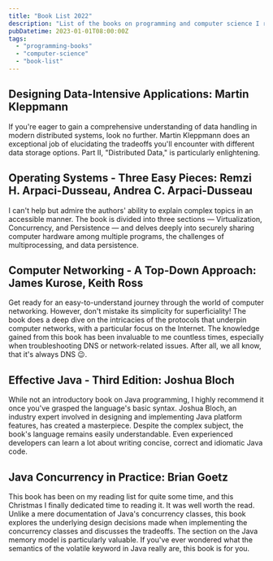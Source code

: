 ```yaml
---
title: "Book List 2022"
description: "List of the books on programming and computer science I read in 2022."
pubDatetime: 2023-01-01T08:00:00Z
tags:
  - "programming-books"
  - "computer-science"
  - "book-list"
---
```


## Designing Data-Intensive Applications: Martin Kleppmann

If you're eager to gain a comprehensive understanding of data handling in modern distributed systems, look no further.
Martin Kleppmann does an exceptional job of elucidating the tradeoffs you'll encounter with different data storage
options. Part II, "Distributed Data," is particularly enlightening.

## Operating Systems - Three Easy Pieces: Remzi H. Arpaci-Dusseau, Andrea C. Arpaci-Dusseau

I can't help but admire the authors' ability to explain complex topics in an accessible manner. The book is divided into
three sections — Virtualization, Concurrency, and Persistence — and delves deeply into securely sharing computer
hardware among multiple programs, the challenges of multiprocessing, and data persistence.

## Computer Networking - A Top-Down Approach: James Kurose, Keith Ross

Get ready for an easy-to-understand journey through the world of computer networking. However, don't mistake its
simplicity for superficiality! The book does a deep dive on the intricacies of the protocols that underpin computer
networks, with a particular focus on the Internet. The knowledge gained from this book has been invaluable to me
countless times, especially when troubleshooting DNS or network-related issues. After all, we all know, that it's always
DNS 😉.

## Effective Java - Third Edition: Joshua Bloch

While not an introductory book on Java programming, I highly recommend it once you've grasped the language's basic
syntax. Joshua Bloch, an industry expert involved in designing and implementing Java platform features, has created a
masterpiece. Despite the complex subject, the book's language remains easily understandable. Even experienced developers
can learn a lot about writing concise, correct and idiomatic Java code.

## Java Concurrency in Practice: Brian Goetz

This book has been on my reading list for quite some time, and this Christmas I finally dedicated time to reading it. It
was well worth the read. Unlike a mere documentation of Java's concurrency classes, this book explores the underlying
design decisions made when implementing the concurrency classes and discusses the tradeoffs. The section on the Java
memory model is particularly valuable. If you've ever wondered what the semantics of the volatile keyword in Java really
are, this book is for you.
